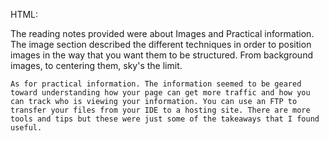 HTML: 

  The reading notes provided were about Images and Practical information.
    The image section described the different techniques in order to position images in the way that you want them to be structured. From background images, to centering them, sky's the limit.

    As for practical information. The information seemed to be geared toward understanding how your page can get more traffic and how you can track who is viewing your information. You can use an FTP to transfer your files from your IDE to a hosting site. There are more tools and tips but these were just some of the takeaways that I found useful.